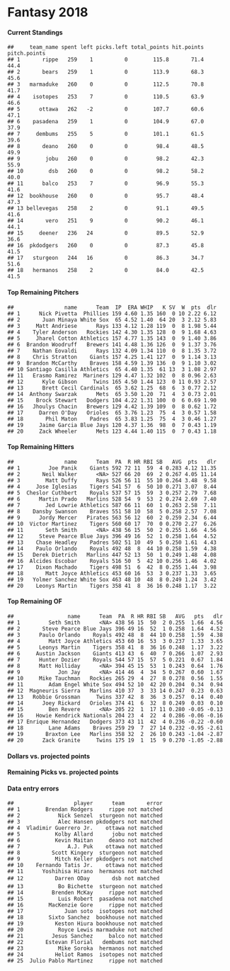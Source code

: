 Fantasy 2018
================

#### Current Standings

    ##     team_name spent left picks.left total_points hit.points pitch.points
    ## 1       rippe   259    1          0        115.8       71.4         44.4
    ## 2       bears   259    1          0        113.9       68.3         45.6
    ## 3   marmaduke   260    0          0        112.5       70.8         41.7
    ## 4    isotopes   253    7          0        110.5       63.9         46.6
    ## 5      ottawa   262   -2          0        107.7       60.6         47.1
    ## 6    pasadena   259    1          0        104.9       67.0         37.9
    ## 7     dembums   255    5          0        101.1       61.5         39.6
    ## 8       deano   260    0          0         98.4       48.5         49.9
    ## 9        jobu   260    0          0         98.2       42.3         55.9
    ## 10        dsb   260    0          0         98.2       58.2         40.0
    ## 11      balco   253    7          0         96.9       55.3         41.6
    ## 12  bookhouse   260    0          0         95.7       48.4         47.3
    ## 13 bellevegas   258    2          0         91.1       49.5         41.6
    ## 14       vero   251    9          0         90.2       46.1         44.1
    ## 15     deener   236   24          0         89.5       52.9         36.6
    ## 16  pkdodgers   260    0          0         87.3       45.8         41.5
    ## 17   sturgeon   244   16          0         86.3       34.7         51.6
    ## 18   hermanos   258    2          0         84.0       42.5         41.5

#### Top Remaining Pitchers

    ##                name      Team  IP  ERA WHIP   K SV  W  pts  dlr
    ## 1      Nick Pivetta  Phillies 159 4.60 1.35 160  0 10 2.22 6.12
    ## 2       Juan Minaya White Sox  65 4.52 1.40  64 20  3 2.12 5.83
    ## 3     Matt Andriese      Rays 133 4.12 1.28 119  0  8 1.98 5.44
    ## 4    Tyler Anderson   Rockies 142 4.30 1.35 128  0  9 1.68 4.63
    ## 5     Jharel Cotton Athletics 157 4.77 1.35 143  0  9 1.40 3.86
    ## 6  Brandon Woodruff   Brewers 141 4.48 1.36 126  0  9 1.37 3.76
    ## 7    Nathan Eovaldi      Rays 132 4.09 1.34 110  0  8 1.35 3.72
    ## 8    Chris Stratton    Giants 157 4.25 1.41 127  0  9 1.14 3.13
    ## 9  Brandon McCarthy    Braves 158 4.59 1.39 136  0  9 1.10 3.02
    ## 10 Santiago Casilla Athletics  65 4.40 1.35  61 13  3 1.08 2.97
    ## 11   Erasmo Ramirez  Mariners 129 4.47 1.32 102  0  8 0.96 2.63
    ## 12      Kyle Gibson     Twins 165 4.50 1.44 123  0 11 0.93 2.57
    ## 13      Brett Cecil Cardinals  65 3.62 1.25  68  6  3 0.77 2.12
    ## 14  Anthony Swarzak      Mets  65 3.50 1.20  71  4  3 0.73 2.01
    ## 15    Brock Stewart   Dodgers 104 4.22 1.31 100  0  6 0.69 1.90
    ## 16   Jhoulys Chacin   Brewers 129 4.42 1.39 109  0  8 0.62 1.72
    ## 17     Darren O'Day   Orioles  65 3.76 1.23  75  4  3 0.57 1.58
    ## 18       Phil Maton    Padres  65 3.83 1.25  75  4  3 0.46 1.27
    ## 19     Jaime Garcia Blue Jays 120 4.37 1.36  98  0  7 0.43 1.19
    ## 20     Zack Wheeler      Mets 123 4.44 1.40 115  0  7 0.43 1.18

#### Top Remaining Hitters

    ##                name      Team  PA  R HR RBI SB   AVG  pts   dlr
    ## 1         Joe Panik    Giants 592 72 11  59  4 0.283 4.12 11.35
    ## 2       Neil Walker      <NA> 527 66 20  69  2 0.267 4.05 11.14
    ## 3        Matt Duffy      Rays 526 56 11  55 10 0.264 3.48  9.58
    ## 4     Jose Iglesias    Tigers 541 57  6  50 10 0.271 3.07  8.44
    ## 5  Cheslor Cuthbert    Royals 537 57 15  59  3 0.257 2.79  7.68
    ## 6      Martin Prado   Marlins 528 54  9  53  2 0.274 2.69  7.40
    ## 7        Jed Lowrie Athletics 587 66 11  60  1 0.263 2.58  7.11
    ## 8    Dansby Swanson    Braves 551 58 10  58  5 0.258 2.57  7.08
    ## 9      Jordy Mercer   Pirates 563 56 12  60  2 0.259 2.34  6.44
    ## 10  Victor Martinez    Tigers 560 60 17  70  0 0.270 2.27  6.26
    ## 11       Seth Smith      <NA> 438 56 15  50  2 0.255 1.66  4.56
    ## 12     Steve Pearce Blue Jays 396 49 16  52  1 0.258 1.64  4.52
    ## 13    Chase Headley    Padres 502 51 10  49  5 0.250 1.61  4.43
    ## 14    Paulo Orlando    Royals 492 48  8  44 10 0.258 1.59  4.38
    ## 15   Derek Dietrich   Marlins 447 52 13  50  1 0.249 1.48  4.08
    ## 16  Alcides Escobar    Royals 516 50  5  42 10 0.256 1.46  4.02
    ## 17    Dixon Machado    Tigers 498 51  6  42  8 0.255 1.44  3.98
    ## 18       Matt Joyce Athletics 453 60 16  53  3 0.237 1.33  3.65
    ## 19   Yolmer Sanchez White Sox 463 48 10  48  8 0.249 1.24  3.42
    ## 20    Leonys Martin    Tigers 358 41  8  36 16 0.248 1.17  3.22

#### Top Remaining OF

    ##                 name      Team  PA  R HR RBI SB   AVG   pts   dlr
    ## 1         Seth Smith      <NA> 438 56 15  50  2 0.255  1.66  4.56
    ## 2       Steve Pearce Blue Jays 396 49 16  52  1 0.258  1.64  4.52
    ## 3      Paulo Orlando    Royals 492 48  8  44 10 0.258  1.59  4.38
    ## 4         Matt Joyce Athletics 453 60 16  53  3 0.237  1.33  3.65
    ## 5      Leonys Martin    Tigers 358 41  8  36 16 0.248  1.17  3.22
    ## 6     Austin Jackson    Giants 413 43  6  40  7 0.266  1.07  2.93
    ## 7      Hunter Dozier    Royals 544 57 15  57  5 0.221  0.67  1.84
    ## 8      Matt Holliday      <NA> 394 45 15  53  1 0.243  0.64  1.76
    ## 9            Jon Jay      <NA> 414 46  4  34  5 0.267  0.60  1.67
    ## 10     Mike Tauchman   Rockies 265 29  4  27  8 0.278  0.56  1.55
    ## 11        Adam Engel White Sox 494 52 10  42 20 0.204  0.34  0.94
    ## 12  Magneuris Sierra   Marlins 410 37  3  33 14 0.247  0.23  0.63
    ## 13   Robbie Grossman     Twins 337 42  8  36  3 0.257  0.14  0.40
    ## 14      Joey Rickard   Orioles 374 41  6  32  8 0.249  0.03  0.10
    ## 15        Ben Revere      <NA> 205 22  1  17 11 0.280 -0.05 -0.13
    ## 16    Howie Kendrick Nationals 204 23  4  22  4 0.286 -0.06 -0.16
    ## 17 Enrique Hernandez   Dodgers 373 43 11  42  4 0.236 -0.22 -0.60
    ## 18        Lane Adams    Braves 259 29  7  27 14 0.232 -0.95 -2.61
    ## 19       Braxton Lee   Marlins 358 32  2  26 10 0.243 -1.04 -2.87
    ## 20      Zack Granite     Twins 175 19  1  15  9 0.270 -1.05 -2.88

#### Dollars vs. projected points

#### Remaining Picks vs. projected points

#### Data entry errors

    ##                   player      team       error
    ## 1        Brendan Rodgers     rippe not matched
    ## 2            Nick Senzel  sturgeon not matched
    ## 3            Alec Hansen pkdodgers not matched
    ## 4  Vladimir Guerrero Jr.    ottawa not matched
    ## 5           Kolby Allard      jobu not matched
    ## 6           Kevin Maitan     deano not matched
    ## 7               A.J. Puk    ottawa not matched
    ## 8          Scott Kingery  sturgeon not matched
    ## 9           Mitch Keller pkdodgers not matched
    ## 10    Fernando Tatis Jr.    ottawa not matched
    ## 11      Yoshihisa Hirano  hermanos not matched
    ## 12          Darren ODay       dsb not matched
    ## 13           Bo Bichette  sturgeon not matched
    ## 14         Brenden McKay     rippe not matched
    ## 15           Luis Robert  pasadena not matched
    ## 16        MacKenzie Gore     rippe not matched
    ## 17             Juan soto  isotopes not matched
    ## 18        Sixto Sanchez  bookhouse not matched
    ## 19          Keston Hiura bookhouse not matched
    ## 20           Royce Lewis marmaduke not matched
    ## 21         Jesus Sanchez     balco not matched
    ## 22       Estevan Florial   dembums not matched
    ## 23           Mike Soroka  hermanos not matched
    ## 24          Heliot Ramos  isotopes not matched
    ## 25  Julio Pablo Martinez     rippe not matched
